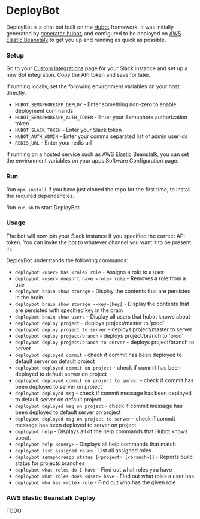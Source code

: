 # DeployBot

DeployBot is a chat bot built on the [Hubot][hubot] framework. It was
initially generated by [generator-hubot][generator-hubot], and configured to be
deployed on [AWS Elastic Beanstalk][elastic beanstalk] to get you up and running as quick as possible.

[elastic beanstalk]: https://aws.amazon.com/elasticbeanstalk
[hubot]: http://hubot.github.com
[generator-hubot]: https://github.com/github/generator-hubot

### Setup

Go to your [Custom Integrations](https://www.slack.com/apps/manage/custom-integrations)
page for your Slack instance and set up a new Bot integration. Copy the API
token and save for later.

If running locally, set the following environment variables on your host directly.

- `HUBOT_SEMAPHOREAPP_DEPLOY` - Enter something non-zero to enable deployment commands
- `HUBOT_SEMAPHOREAPP_AUTH_TOKEN` - Enter your Semaphore authorization token
- `HUBOT_SLACK_TOKEN` - Enter your Slack token
- `HUBOT_AUTH_ADMIN` - Enter your comma separated list of admin user ids
- `REDIS_URL` - Enter your redis url

If running on a hosted service such as AWS Elastic Beanstalk, you can set the environment 
variables on your apps Software Configuration page.

### Run

Run `npm install` if you have just cloned the repo for the first time, to
install the required dependencies.

Run `run.sh` to start DeployBot.

### Usage

The bot will now join your Slack instance if you specified the correct API
token. You can invite the bot to whatever channel you want it to be present in.

DeployBot understands the following commands:

- `deploybot <user> has <role> role` - Assigns a role to a user
- `deploybot <user> doesn't have <role> role` - Removes a role from a user
- `deploybot brain show storage` - Display the contents that are persisted in the brain
- `deploybot brain show storage --key=[key]` - Display the contents that are persisted with specified key in the brain
- `deploybot brain show users` - Display all users that hubot knows about
- `deploybot deploy project` - deploys project/master to 'prod'
- `deploybot deploy project to server` - deploys project/master to server
- `deploybot deploy project/branch` - deploys project/branch to 'prod'
- `deploybot deploy project/branch to server` - deploys project/branch to server
- `deploybot deployed commit` - check if commit has been deployed to default server on default project
- `deploybot deployed commit on project` - check if commit has been deployed to default server on project
- `deploybot deployed commit on project to server` - check if commit has been deployed to server on project
- `deploybot deployed msg` - check if commit message has been deployed to default server on default project
- `deploybot deployed msg on project` - check if commit message has been deployed to default server on project
- `deploybot deployed msg on project to server` - check if commit message has been deployed to server on project
- `deploybot help` - Displays all of the help commands that Hubot knows about.
- `deploybot help <query>` - Displays all help commands that match <query>.
- `deploybot list assigned roles` - List all assigned roles
- `deploybot semaphoreapp status [<project> [<branch>]]` - Reports build status for projects branches
- `deploybot what roles do I have` - Find out what roles you have
- `deploybot what roles does <user> have` - Find out what roles a user has
- `deploybot who has <role> role` - Find out who has the given role

### AWS Elastic Beanstalk Deploy

TODO
